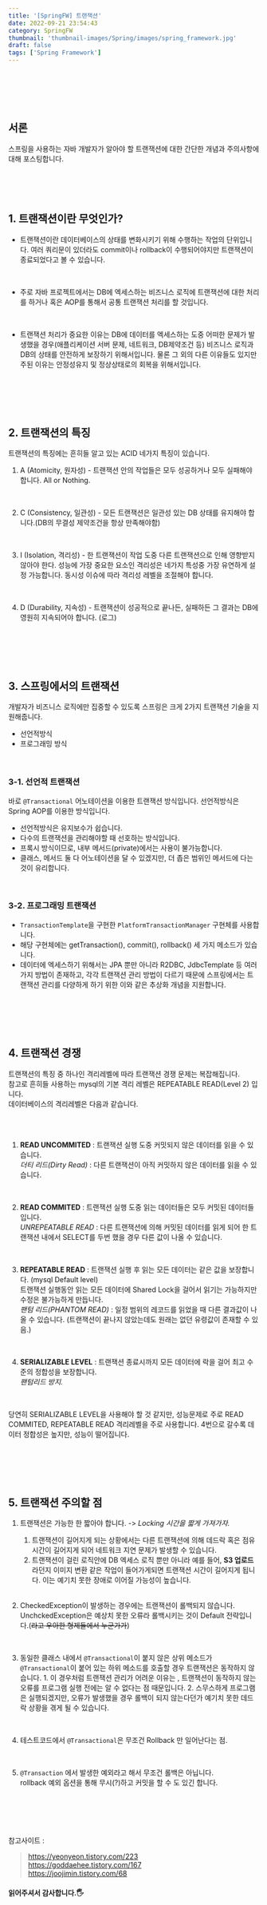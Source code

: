 ```yaml
---
title: '[SpringFW] 트랜잭션'
date: 2022-09-21 23:54:43
category: SpringFW
thumbnail: 'thumbnail-images/Spring/images/spring_framework.jpg'
draft: false
tags: ['Spring Framework']
---
```


<br>
<br>
<br>
<br>

## 서론

스프링을 사용하는 자바 개발자가 알아야 할 트랜잭션에 대한 간단한 개념과 주의사항에 대해 포스팅합니다.

<br>
<br>
<br>

## 1. 트랜잭션이란 무엇인가?

- 트랜잭션이란 데이터베이스의 상태를 변화시키기 위해 수행하는 작업의 단위입니다.
  여러 쿼리문이 있더라도 commit이나 rollback이 수행되어야지만 트랜잭션이 종료되었다고 볼 수 있습니다.

<br>

- 주로 자바 프로젝트에서는 DB에 엑세스하는 비즈니스 로직에 트랜잭션에 대한 처리를 하거나 혹은 AOP를 통해서 공통 트랜잭션 처리를 할 것입니다.

<br>

- 트랜잭션 처리가 중요한 이유는 DB에 데이터를 엑세스하는 도중 어떠한 문제가 발생했을 경우(애플리케이션 서버 문제, 네트워크, DB제약조건 등) 비즈니스 로직과 DB의 상태를 안전하게 보장하기 위해서입니다. 물론 그 외의 다른 이유들도 있지만 주된 이유는 안정성유지 및 정상상태로의 회복을 위해서입니다.

<br>
<br>
<br>
<br>

## 2. 트랜잭션의 특징

트랜잭션의 특징에는 흔히들 알고 있는 ACID 네가지 특징이 있습니다.

1. A (Atomicity, 원자성) - 트랜잭션 안의 작업들은 모두 성공하거나 모두 실패해야 합니다. All or Nothing.

<br>

2. C (Consistency, 일관성) - 모든 트랜잭션은 일관성 있는 DB 상태를 유지해야 합니다.(DB의 무결성 제약조건을 항상 만족해야함)

<br>

3. I (Isolation, 격리성) - 한 트랜잭션이 작업 도중 다른 트랜잭션으로 인해 영향받지 않아야 한다. 성능에 가장 중요한 요소인 격리성은 네가지 특성중 가장 유연하게 설정 가능합니다. 동시성 이슈에 따라 격리성 레벨을 조절해야 합니다.

<br>

4. D (Durability, 지속성) - 트랜잭션이 성공적으로 끝나든, 실패하든 그 결과는 DB에 영원히 지속되어야 합니다. (로그)

<br>
<br>
<br>
<br>

## 3. 스프링에서의 트랜잭션

개발자가 비즈니스 로직에만 집중할 수 있도록 스프링은 크게 2가지 트랜잭션 기술을 지원해줍니다.

- 선언적방식
- 프로그래밍 방식

<br>

### 3-1. 선언적 트랜잭션

바로 `@Transactional` 어노테이션을 이용한 트랜잭션 방식입니다. 선언적방식은 Spring AOP를 이용한 방식입니다.

- 선언적방식은 유지보수가 쉽습니다.
- 다수의 트랜잭션을 관리해야할 때 선호하는 방식입니다.
- 프록시 방식이므로, 내부 메서드(private)에서는 사용이 불가능합니다.
- 클래스, 메서드 둘 다 어노테이션을 달 수 있겠지만, 더 좁은 범위인 메서드에 다는 것이 유리합니다.

<br>

### 3-2. 프로그래밍 트랜잭션

- `TransactionTemplate`을 구현한 `PlatformTransactionManager` 구현체를 사용합니다.
- 해당 구현체에는 getTransaction(), commit(), rollback() 세 가지 메소드가 있습니다.
- 데이터에 엑세스하기 위해서는 JPA 뿐만 아니라 R2DBC, JdbcTemplate 등 여러가지 방법이 존재하고,
  각각 트랜잭션 관리 방법이 다르기 때문에 스프링에서는 트랜잭션 관리를 다양하게 하기 위한 이와 같은 추상화 개념을 지원합니다.

<br>
<br>
<br>
<br>

## 4. 트랜잭션 경쟁

트랜잭션의 특징 중 하나인 격리레벨에 따라 트랜잭션 경쟁 문제는 복잡해집니다.<br>
참고로 흔히들 사용하는 mysql의 기본 격리 레벨은 REPEATABLE READ(Level 2) 입니다.<br>
데이터베이스의 격리레벨은 다음과 같습니다.

<br>
<br>

1. **READ UNCOMMITED** : 트랜잭션 실행 도중 커밋되지 않은 데이터를 읽을 수 있습니다.<br>
   _더티 리드(Dirty Read)_ : 다른 트랜잭션이 아직 커밋하지 않은 데이터를 읽을 수 있습니다.

   <br>

2. **READ COMMITED** : 트랜잭션 실행 도중 읽는 데이터들은 모두 커밋된 데이터들입니다.<br>
   _UNREPEATABLE READ_ : 다른 트랜잭션에 의해 커밋된 데이터를 읽게 되어 한 트랜잭션 내에서 SELECT를 두번 했을 경우 다른 값이 나올 수 있습니다.

   <br>

3. **REPEATABLE READ** : 트랜잭션 실행 후 읽는 모든 데이터는 같은 값을 보장합니다. (mysql Default level)<br>
   트랜잭션 실행동안 읽는 모든 데이터에 Shared Lock을 걸어서 읽기는 가능하지만 수정은 불가능하게 만듭니다.<br>
   _팬텀 리드(PHANTOM READ)_ : 일정 범위의 레코드를 읽었을 때 다른 결과값이 나올 수 있습니다. (트랜잭션이 끝나지 않았는데도 원래는 없던 유령값이 존재할 수 있음.)

   <br>

4. **SERIALIZABLE LEVEL** : 트랜잭션 종료시까지 모든 데이터에 락을 걸어 최고 수준의 정합성을 보장합니다.<br>
   _팬텀리드 방지._

   <br>

당연히 SERIALIZABLE LEVEL을 사용해야 할 것 같지만, 성능문제로 주로 READ COMMITED, REPEATABLE READ 격리레벨을 주로 사용합니다. 4번으로 갈수록 데이터 정합성은 높지만, 성능이 떨어집니다.

<br>
<br>
<br>
<br>

## 5. 트랜잭션 주의할 점

1. 트랜잭션은 가능한 한 짧아야 합니다. -> _Locking 시간을 짧게 가져가자._ <br>

   1. 트랜잭션이 길어지게 되는 상황에서는 다른 트랜잭션에 의해 데드락 혹은 점유시간이 길어지게 되어 네트워크 지연 문제가 발생할 수 있습니다. <br>
   2. 트랜잭션이 걸린 로직안에 DB 엑세스 로직 뿐만 아니라 예를 들어, **S3 업로드** 라던지 이미지 변환 같은 작업이 들어가게되면 트랜잭션 시간이 길어지게 됩니다. 이는 예기치 못한 장애로 이어질 가능성이 높습니다.

   <br>

2. CheckedException이 발생하는 경우에는 트랜잭션이 롤백되지 않습니다. UnchckedException은 예상치 못한 오류라 롤백시키는 것이 Default 전략입니다.(~~라고 우아한 형제들에서 누군가가~~)

   <br>

3. 동일한 클래스 내에서 `@Transactional`이 붙지 않은 상위 메소드가 `@Transactional`이 붙어 있는 하위 메소드를 호출할 경우 트랜잭션은 동작하지 않습니다. 1. 이 경우처럼 트랜잭션 관리가 어려운 이유는 , 트랜잭션이 동작하지 않는 오류를 프로그램 실행 전에는 알 수 없다는 점 때문입니다. 2. 스무스하게 프로그램은 실행되겠지만, 오류가 발생했을 경우 롤백이 되지 않는다던가 예기치 못한 데드락 상황을 겪게 될 수 있습니다.

   <br>

4. 테스트코드에서 `@Transactional`은 무조건 Rollback 만 일어난다는 점.

   <br>

5. `@Transaction` 에서 발생한 예외라고 해서 무조건 롤백은 아닙니다. <br>
   rollback 예외 옵션을 통해 무시(?)하고 커밋을 할 수 도 있긴 합니다.

<br>
<br>
<br>
<br>

참고사이트 :

> https://yeonyeon.tistory.com/223 <br> https://goddaehee.tistory.com/167 <br> https://joojimin.tistory.com/68

#### 읽어주셔서 감사합니다.🖐
